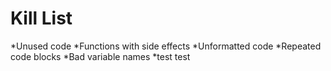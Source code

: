 Kill List
======
*Unused code
*Functions with side effects
*Unformatted code
*Repeated code blocks
*Bad variable names
*test test 

